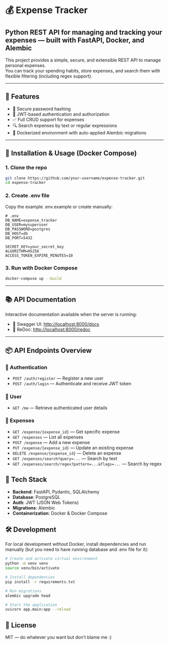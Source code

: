 # 💰 Expense Tracker

## Python REST API for managing and tracking your expenses — built with FastAPI, Docker, and Alembic

This project provides a simple, secure, and extensible REST API to manage personal expenses.  
You can track your spending habits, store expenses, and search them with flexible filtering (including regex support).

---

## 🚀 Features

- 🔐 Secure password hashing  
- 🪪 JWT-based authentication and authorization  
- ✅ Full CRUD support for expenses  
- 🔍 Search expenses by text or regular expressions  
- 🐳 Dockerized environment with auto-applied Alembic migrations  

---

## 🧪 Installation & Usage (Docker Compose)

### 1. Clone the repo

```bash
git clone https://github.com/your-username/expense-tracker.git
cd expense-tracker
```

### 2. Create .env file

Copy the example .env.example or create manually:

```env
# .env
DB_NAME=expense_tracker
DB_USER=mysuperuser
DB_PASSWORD=postgres
DB_HOST=db
DB_PORT=5432

SECRET_KEY=your_secret_key
ALGORITHM=HS256
ACCESS_TOKEN_EXPIRE_MINUTES=10
```
### 3. Run with Docker Compose

```bash
docker-compose up --build
```

----
## 📚 API Documentation

Interactive documentation available when the server is running:

- 🔹 Swagger UI: [http://localhost:8000/docs](http://localhost:8000/docs)  
- 🔹 ReDoc: [http://localhost:8000/redoc](http://localhost:8000/redoc)

---

## 📦 API Endpoints Overview

### 🔐 Authentication

- `POST /auth/register` — Register a new user  
- `POST /auth/login` — Authenticate and receive JWT token  

### 👤 User

- `GET /me` — Retrieve authenticated user details  

### 💸 Expenses

- `GET /expense/{expense_id}` — Get specific expense  
- `GET /expenses` — List all expenses  
- `POST /expense` — Add a new expense  
- `PUT /expense/{expense_id}` — Update an existing expense  
- `DELETE /expense/{expense_id}` — Delete an expense  
- `GET /expenses/search?query=...` — Search by text  
- `GET /expenses/search/regex?pattern=...&flags=...` — Search by regex  

## 🧩 Tech Stack

- **Backend**: FastAPI, Pydantic, SQLAlchemy  
- **Database**: PostgreSQL  
- **Auth**: JWT (JSON Web Tokens)  
- **Migrations**: Alembic  
- **Containerization**: Docker & Docker Compose  

## 🛠️ Development

For local development without Docker, install dependencies and run manually (but you need to have running database and .env file for it):

```bash
# Create and activate virtual environment
python -m venv venv
source venv/bin/activate

# Install dependencies
pip install -r requirements.txt

# Run migrations
alembic upgrade head

# Start the application
uvicorn app.main:app --reload
```

## 📝 License

MIT — do whatever you want but don’t blame me :)
